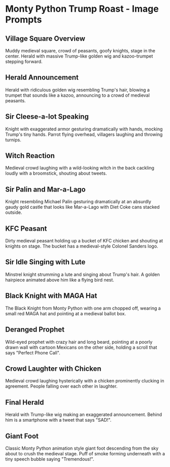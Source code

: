 # Monty Python Trump Roast - Image Prompts

## Village Square Overview

Muddy medieval square, crowd of peasants, goofy knights, stage in the center. Herald with massive Trump-like golden wig and kazoo-trumpet stepping forward.

## Herald Announcement

Herald with ridiculous golden wig resembling Trump's hair, blowing a trumpet that sounds like a kazoo, announcing to a crowd of medieval peasants.

## Sir Cleese-a-lot Speaking

Knight with exaggerated armor gesturing dramatically with hands, mocking Trump's tiny hands. Parrot flying overhead, villagers laughing and throwing turnips.

## Witch Reaction

Medieval crowd laughing with a wild-looking witch in the back cackling loudly with a broomstick, shouting about tweets.

## Sir Palin and Mar-a-Lago

Knight resembling Michael Palin gesturing dramatically at an absurdly gaudy gold castle that looks like Mar-a-Lago with Diet Coke cans stacked outside.

## KFC Peasant

Dirty medieval peasant holding up a bucket of KFC chicken and shouting at knights on stage. The bucket has a medieval-style Colonel Sanders logo.

## Sir Idle Singing with Lute

Minstrel knight strumming a lute and singing about Trump's hair. A golden hairpiece animated above him like a flying bird nest.

## Black Knight with MAGA Hat

The Black Knight from Monty Python with one arm chopped off, wearing a small red MAGA hat and pointing at a medieval ballot box.

## Deranged Prophet

Wild-eyed prophet with crazy hair and long beard, pointing at a poorly drawn wall with cartoon Mexicans on the other side, holding a scroll that says "Perfect Phone Call".

## Crowd Laughter with Chicken

Medieval crowd laughing hysterically with a chicken prominently clucking in agreement. People falling over each other in laughter.

## Final Herald

Herald with Trump-like wig making an exaggerated announcement. Behind him is a smartphone with a tweet that says "SAD!".

## Giant Foot

Classic Monty Python animation style giant foot descending from the sky about to crush the medieval stage. Puff of smoke forming underneath with a tiny speech bubble saying "Tremendous!".
